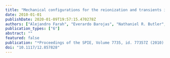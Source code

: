 ```yaml
---
title: "Mechanical configurations for the reionization and transients infrared camera (RATIR)"
date: 2010-01-01
publishDate: 2020-01-09T19:57:15.470278Z
authors: ["Alejandro Farah", "Everardo Barojas", "Nathaniel R. Butler", "Joshua S. Bloom", "Leonid Georgiev", "Jesus González", "Chris Klein", "Alexander Kutyrev", "William Lee", "Harvey Moseley", "J. Xavier Prochaska", "Enrico Ramirez-Ruiz", "Michael Richer", "Alan Watson"]
publication_types: ["6"]
abstract: ""
featured: false
publication: "*Proceedings of the SPIE, Volume 7735, id. 77357Z (2010).*"
doi: "10.1117/12.857828"
---
```


